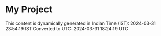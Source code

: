 # My Project

This content is dynamically generated in Indian Time (IST): 2024-03-31 23:54:19 IST
Converted to UTC: 2024-03-31 18:24:19 UTC
